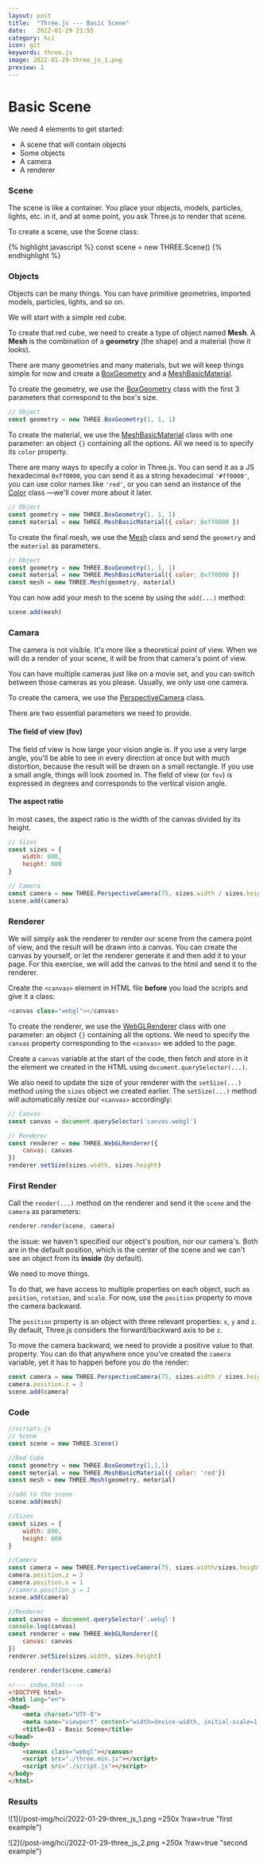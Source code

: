 ```yaml
---
layout: post
title:  "Three.js --- Basic Scene"
date:   2022-01-29 21:55
category: hci
icon: git
keywords: three.js
image: 2022-01-29-three_js_1.png
preview: 1
---
```


# Basic Scene

We need 4 elements to get started:

- A scene that will contain objects
- Some objects
- A camera
- A renderer

### Scene

The scene is like a container. You place your objects, models, particles, lights, etc. in it, and at some point, you ask Three.js to render that scene.

To create a scene, use the Scene class:

{% highlight javascript %}
const scene = new THREE.Scene()
{% endhighlight %}

### Objects

Objects can be many things. You can have primitive geometries, imported models, particles, lights, and so on.

We will start with a simple red cube.

To create that red cube, we need to create a type of object named **Mesh**. A **Mesh** is the combination of a **geometry** (the shape) and a material (how it looks).

There are many geometries and many materials, but we will keep things simple for now and create a [BoxGeometry](https://threejs.org/docs/index.html#api/en/geometries/BoxGeometry) and a [MeshBasicMaterial](https://threejs.org/docs/#api/en/materials/MeshBasicMaterial).

To create the geometry, we use the [BoxGeometry](https://threejs.org/docs/index.html#api/en/geometries/BoxGeometry) class with the first 3 parameters that correspond to the box's size.

```javascript
// Object
const geometry = new THREE.BoxGeometry(1, 1, 1)
```

To create the material, we use the [MeshBasicMaterial](https://threejs.org/docs/index.html#api/en/materials/MeshBasicMaterial) class with one parameter: an object `{}` containing all the options. All we need is to specify its `color` property.

There are many ways to specify a color in Three.js. You can send it as a JS hexadecimal `0xff0000`, you can send it as a string hexadecimal `'#ff0000'`, you can use color names like `'red'`, or you can send an instance of the [Color](https://threejs.org/docs/index.html#api/en/math/Color) class —we'll cover more about it later.

```javascript
// Object
const geometry = new THREE.BoxGeometry(1, 1, 1)
const material = new THREE.MeshBasicMaterial({ color: 0xff0000 })
```

To create the final mesh, we use the [Mesh](https://threejs.org/docs/index.html#api/en/objects/Mesh) class and send the `geometry` and the `material` as parameters.

```javascript
// Object
const geometry = new THREE.BoxGeometry(1, 1, 1)
const material = new THREE.MeshBasicMaterial({ color: 0xff0000 })
const mesh = new THREE.Mesh(geometry, material)
```

You can now add your mesh to the scene by using the `add(...)` method:

```javascript
scene.add(mesh)
```



### Camara

The camera is not visible. It's more like a theoretical point of view. When we will do a render of your scene, it will be from that camera's point of view.

You can have multiple cameras just like on a movie set, and you can switch between those cameras as you please. Usually, we only use one camera.

To create the camera, we use the [PerspectiveCamera](https://threejs.org/docs/index.html#api/en/cameras/PerspectiveCamera) class.

There are two essential parameters we need to provide.

#### The field of view (fov)

The field of view is how large your vision angle is. If you use a very large angle, you'll be able to see in every direction at once but with much distortion, because the result will be drawn on a small rectangle. If you use a small angle, things will look zoomed in. The field of view (or `fov`) is expressed in degrees and corresponds to the vertical vision angle.

#### **The aspect ratio**

In most cases, the aspect ratio is the width of the canvas divided by its height.

```javascript
// Sizes
const sizes = {
    width: 800,
    height: 600
}

// Camera
const camera = new THREE.PerspectiveCamera(75, sizes.width / sizes.height)
scene.add(camera)
```



### Renderer

We will simply ask the renderer to render our scene from the camera point of view, and the result will be drawn into a canvas. You can create the canvas by yourself, or let the renderer generate it and then add it to your page. For this exercise, we will add the canvas to the html and send it to the renderer.

Create the `<canvas>` element in HTML file **before** you load the scripts and give it a class:

```javascript
<canvas class="webgl"></canvas>
```

To create the renderer, we use the [WebGLRenderer](https://threejs.org/docs/index.html#api/en/renderers/WebGLRenderer) class with one parameter: an object `{}` containing all the options. We need to specify the `canvas` property corresponding to the `<canvas>` we added to the page.

Create a `canvas` variable at the start of the code, then fetch and store in it the element we created in the HTML using `document.querySelector(...)`.

We also need to update the size of your renderer with the `setSize(...)` method using the `sizes` object we created earlier. The `setSize(...)` method will automatically resize our `<canvas>` accordingly:

```javascript
// Canvas
const canvas = document.querySelector('canvas.webgl')

// Renderer
const renderer = new THREE.WebGLRenderer({
    canvas: canvas
})
renderer.setSize(sizes.width, sizes.height)
```



### First Render

Call the `render(...)` method on the renderer and send it the `scene` and the `camera` as parameters:

```javascript
renderer.render(scene, camera)
```

the issue: we haven't specified our object's position, nor our camera's. Both are in the default position, which is the center of the scene and we can't see an object from its **inside** (by default).

We need to move things.

To do that, we have access to multiple properties on each object, such as `position`, `rotation`, and `scale`. For now, use the `position` property to move the camera backward.

The `position` property is an object with three relevant properties: `x`, `y` and `z`. By default, Three.js considers the forward/backward axis to be `z`.

To move the camera backward, we need to provide a positive value to that property. You can do that anywhere once you've created the `camera` variable, yet it has to happen before you do the render:

```javascript
const camera = new THREE.PerspectiveCamera(75, sizes.width / sizes.height)
camera.position.z = 3
scene.add(camera)
```



### Code

```javascript
//scripts.js
// Scene
const scene = new THREE.Scene()

//Red Cube
const geometry = new THREE.BoxGeometry(1,1,1)
const meterial = new THREE.MeshBasicMaterial({ color: 'red'})
const mesh = new THREE.Mesh(geometry, meterial)

//add to the scene
scene.add(mesh)

//Sizes
const sizes = {
    width: 800,
    height: 600
}

//Camera
const camera = new THREE.PerspectiveCamera(75, sizes.width/sizes.height) //FOV and aspect ratio
camera.position.z = 3
camera.position.x = 1
//camera.position.y = 1
scene.add(camera)

//Renderer
const canvas = document.querySelector('.webgl')
console.log(canvas)
const renderer = new THREE.WebGLRenderer({
    canvas: canvas
})
renderer.setSize(sizes.width, sizes.height)

renderer.render(scene,camera)
```

```html
<!--- index.html --->
<!DOCTYPE html>
<html lang="en">
<head>
    <meta charset="UTF-8">
    <meta name="viewport" content="width=device-width, initial-scale=1.0">
    <title>03 - Basic Scene</title>
</head>
<body>
    <canvas class="webgl"></canvas>
    <script src="./three.min.js"></script>
    <script src="./script.js"></script>
</body>
</html>

```

### Results

![1](/post-img/hci/2022-01-29-three_js_1.png =250x ?raw=true  "first example")

![2](/post-img/hci/2022-01-29-three_js_2.png =250x ?raw=true  "second example")
